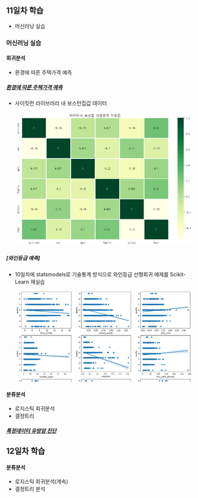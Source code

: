 ## 11일차 학습
- 머신러닝 실습

### 머신러닝 실습

#### 회귀분석
- 환경에 따른 주택가격 예측

##### [환경에 따른 주택가격 예측](https://github.com/hyanyul/python-analysis-2024/blob/main/day11/pa23_%EB%B3%B4%EC%8A%A4%ED%84%B4%EC%A3%BC%ED%83%9D%EA%B0%80%EA%B2%A9_%ED%9A%8C%EA%B7%80%EB%B6%84%EC%84%9D.ipynb)
- 사이킷런 라이브러리 내 보스턴집값 데이터

    ![결과산점도](https://github.com/hyanyul/python-analysis-2024/blob/main/images/pa15.png?raw=true)

##### [와인등급 예측]
- 10일차에 statsmodels로 기술통계 방식으로 와인등급 선형회귀 예제를 Scikit-Learn 재실습

    ![결과산점도](https://github.com/hyanyul/python-analysis-2024/blob/main/images/pa16.png?raw=true)

#### 분류분석
- 로지스틱 회귀분석
- 결정트리

##### [특정데이터 유방암 진단](https://github.com/hyanyul/python-analysis-2024/blob/main/day11/pa25_%EC%9C%A0%EB%B0%A9%EC%95%94%EC%A7%84%EB%8B%A8_%EB%A1%9C%EC%A7%80%EC%8A%A4%ED%8B%B1%ED%9A%8C%EA%B7%80%EB%B6%84%EC%84%9D.ipynb)


## 12일차 학습

#### 분류분석
- 로지스틱 회귀분석(계속)
- 결정트리 분석
